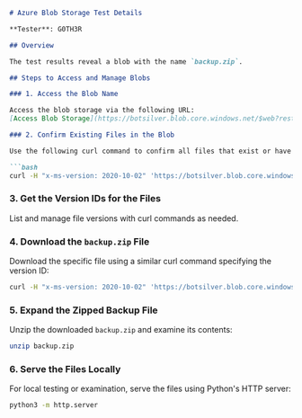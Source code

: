 
```markdown
# Azure Blob Storage Test Details

**Tester**: G0TH3R

## Overview

The test results reveal a blob with the name `backup.zip`.

## Steps to Access and Manage Blobs

### 1. Access the Blob Name

Access the blob storage via the following URL:
[Access Blob Storage](https://botsilver.blob.core.windows.net/$web?restype=container&comp=list)

### 2. Confirm Existing Files in the Blob

Use the following curl command to confirm all files that exist or have existed in the blob:

```bash
curl -H "x-ms-version: 2020-10-02" 'https://botsilver.blob.core.windows.net/$web?restype=container&comp=list'
```

### 3. Get the Version IDs for the Files

List and manage file versions with curl commands as needed.

### 4. Download the `backup.zip` File

Download the specific file using a similar curl command specifying the version ID:

```bash
curl -H "x-ms-version: 2020-10-02" 'https://botsilver.blob.core.windows.net/$web/backup.zip?versionId=<version-id>'
```

### 5. Expand the Zipped Backup File

Unzip the downloaded `backup.zip` and examine its contents:

```bash
unzip backup.zip
```

### 6. Serve the Files Locally

For local testing or examination, serve the files using Python's HTTP server:

```bash
python3 -m http.server
```

